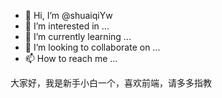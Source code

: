 - 👋 Hi, I’m @shuaiqiYw
- 👀 I’m interested in ...
- 🌱 I’m currently learning ...
- 💞️ I’m looking to collaborate on ...
- 📫 How to reach me ...

<!---
shuaiqiYw/shuaiqiYw is a ✨ special ✨ repository because its `README.md` (this file) appears on your GitHub profile.
You can click the Preview link to take a look at your changes.
--->
大家好，我是新手小白一个，喜欢前端，请多多指教
